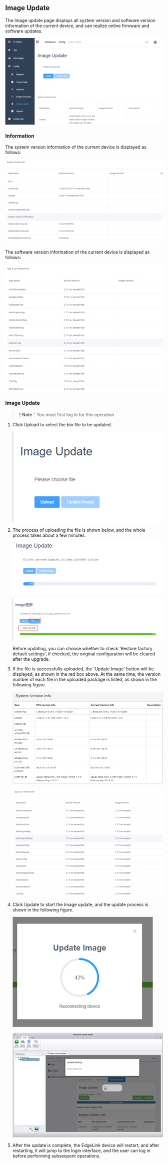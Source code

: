 ## Image Update　


The Image update page displays all system version and software version information of the current device, and can realize online firmware and software updates.

![](imageupdate_001.png)


### Information

The system version information of the current device is displayed as follows:

![](3-7.png)


The software version information of the current device is displayed as follows:

![](3-8.png)


### Image Update

>**！Note**：You must first log in for this operation

1. Click Upload to select the bin file to be updated.

	![](imageupdate_002.png)


3. The process of uploading the file is shown below, and the whole process takes about a few minutes.

	![](imageupdate_003.png)

	![](imageupdate_004.png)

	Before updating, you can choose whether to check 'Restore factory default settings', if checked, the original configuration will be cleared after the upgrade.

4. If the file is successfully uploaded, the 'Update Image' button will be displayed, as shown in the red box above. At the same time, the version number of each file in the uploaded package is listed, as shown in the following figure.



	![](3-13.png)

	![](3-14.png)


5. Click Update to start the Image update, and the update process is shown in the following figure.

	![](3-15.png)

	![](3-16.png)


6. After the update is complete, the EdgeLink device will restart, and after restarting, it will jump to the login interface, and the user can log in before performing subsequent operations.
